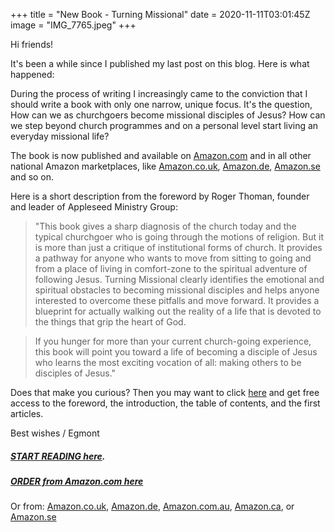 +++
title = "New Book - Turning Missional"
date = 2020-11-11T03:01:45Z
image = "IMG_7765.jpeg"
+++

Hi friends!

It's been a while since I published my last post on this blog. Here is what happened: 

During the process of writing I increasingly came to the conviction that I should write a book with only one narrow, unique focus. It's the question, How can we as churchgoers become missional disciples of Jesus? How can we step beyond church programmes and on a personal level start living an everyday missional life? 

The book is now published and available on [Amazon.com](https://www.amazon.com/gp/product/B08MCN8TK6?pf_rd_r=18VP3SDTM7J5R5W6NB4F&pf_rd_p=6fc81c8c-2a38-41c6-a68a-f78c79e7253f) and in all other national Amazon marketplaces, like [Amazon.co.uk](https://www.amazon.co.uk/Turning-Missional-Through-Churchgoer-Mentality/dp/B08LG3HV8Q/ref=sr_1_1?dchild=1&keywords=turning+missional&qid=1605430562&sr=8-1), [Amazon.de](https://www.amazon.de/gp/product/B08MCN8TK6?pf_rd_r=MBWKREPS9XKXYH9NCMBF&pf_rd_p=e74560f2-413d-4879-8f94-12e0d76ee953&pd_rd_r=37f3f5f1-9868-4b50-a73d-1d28932eaa5f&pd_rd_w=yd3aX&pd_rd_wg=jtGQ6&ref_=pd_gw_unk), [Amazon.se](https://www.amazon.se/Turning-Missional-Through-Churchgoer-Mentality/dp/B08LG3HV8Q/ref=sr_1_1?dchild=1&keywords=turning+missional&qid=1605430167&sr=8-1) and so on.

Here is a short description from the foreword by Roger Thoman, founder and leader of Appleseed Ministry Group:

> "This book gives a sharp diagnosis of the church today and the typical churchgoer who is going through the motions of religion. But it is more than just a critique of institutional forms of church. It provides a pathway for anyone who wants to move from sitting to going and from a place of living in comfort-zone to the spiritual adventure of following Jesus. Turning Missional clearly identifies the emotional and spiritual obstacles to becoming missional disciples and helps anyone interested to overcome these pitfalls and move forward. It provides a blueprint for actually walking out the reality of a life that is devoted to the things that grip the heart of God.

> If you hunger for more than your current church-going experience, this book will point you toward a life of becoming a disciple of Jesus who learns the most exciting vocation of all: making others to be disciples of Jesus."

Does that make you curious? Then you may want to click [here](https://read.amazon.com/kp/embed?asin=B08MCN8TK6&preview=newtab&linkCode=kpe&ref_=cm_sw_r_kb_dp_VvfRFbA18XVAC) and get free access to the foreword, the introduction, the table of contents, and the first articles.


Best wishes / Egmont




##### [START READING here](https://read.amazon.com/kp/embed?asin=B08MCN8TK6&preview=newtab&linkCode=kpe&ref_=cm_sw_r_kb_dp_VvfRFbA18XVAC).


##### [ORDER from Amazon.com here](https://www.amazon.com/gp/product/B08MCN8TK6?pf_rd_r=18VP3SDTM7J5R5W6NB4F&pf_rd_p=6fc81c8c-2a38-41c6-a68a-f78c79e7253f) 
Or from: [Amazon.co.uk](https://www.amazon.co.uk/Turning-Missional-Through-Churchgoer-Mentality/dp/B08LG3HV8Q/ref=sr_1_1?dchild=1&keywords=turning+missional&qid=1605430562&sr=8-1), [Amazon.de](https://www.amazon.de/gp/product/B08MCN8TK6?pf_rd_r=MBWKREPS9XKXYH9NCMBF&pf_rd_p=e74560f2-413d-4879-8f94-12e0d76ee953&pd_rd_r=37f3f5f1-9868-4b50-a73d-1d28932eaa5f&pd_rd_w=yd3aX&pd_rd_wg=jtGQ6&ref_=pd_gw_unk), [Amazon.com.au](https://www.amazon.com.au/Turning-Missional-Through-Churchgoer-Mentality-ebook/dp/B08MCN8TK6/ref=sr_1_1?dchild=1&keywords=turning+missional&qid=1605433356&sr=8-1), [Amazon.ca](https://www.amazon.ca/Turning-Missional-Through-Churchgoer-Mentality/dp/B08LG3HV8Q/ref=sr_1_1?dchild=1&keywords=turning+missional&qid=1605434210&sr=8-1), or [Amazon.se](https://www.amazon.se/Turning-Missional-Through-Churchgoer-Mentality/dp/B08LG3HV8Q/ref=sr_1_1?dchild=1&keywords=turning+missional&qid=1605430167&sr=8-1)



